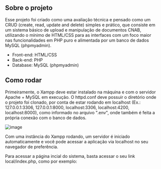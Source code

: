 ## Sobre o projeto

Esse projeto foi criado como uma avaliação técnica e pensado como um CRUD (create, read, update and delete) simples e prático, que consiste em um sistema básico de upload e manipulação de documentos CNAB, utilizando o mínimo de HTML/CSS para as interfaces com um foco maior nas funcionalidades
em PHP puro e alimentada por um banco de dados MySQL (phpmyadmin).

- Front-end: HTML/CSS
- Back-end: PHP
- Database: MySQL (phpmyadmin)

## Como rodar

Primeiramente, o Xampp deve estar instalado na máquina e com o servidor Apache + MySQL em execução. O httpd.conf deve possuir o diretório onde o projeto foi clonado, por conta de estar rodando em localhost (Ex.: 127.0.0.1:3306, 127.0.0.1:8000, localhost:3306, localhost:4200, localhost:8000), como informado no arquivo ".env", onde também é feita a própria conexão com o banco de dados.

![image](https://user-images.githubusercontent.com/78673503/200224788-25dae2b1-bac2-4e2d-b1ea-aa45cf5fea8c.png)

Com uma instância do Xampp rodando, um servidor é iniciado automaticamente e você pode acessar a aplicação via localhost no seu navegador de preferência.


Para acessar a página incial do sistema, basta acessar o seu link local/index.php, como por exemplo:
